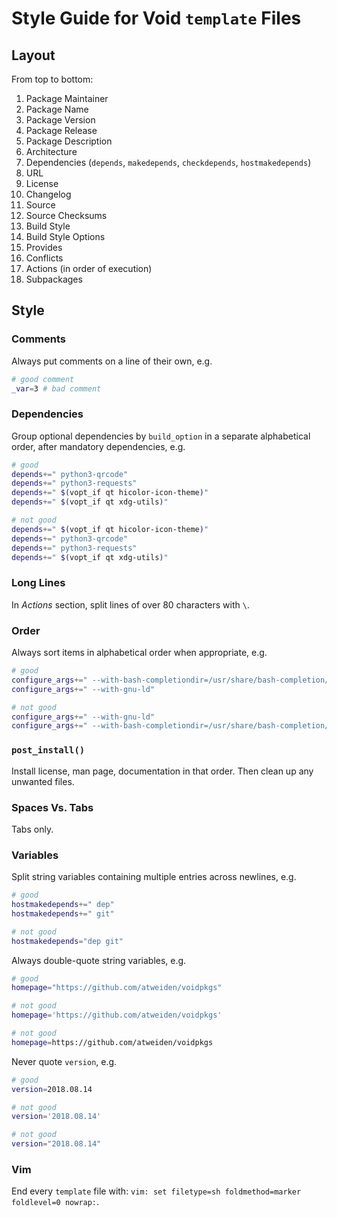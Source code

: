 Style Guide for Void `template` Files
=====================================

Layout
------

From top to bottom:

1. Package Maintainer
1. Package Name
1. Package Version
1. Package Release
1. Package Description
1. Architecture
1. Dependencies (`depends`, `makedepends`, `checkdepends`, `hostmakedepends`)
1. URL
1. License
1. Changelog
1. Source
1. Source Checksums
1. Build Style
1. Build Style Options
1. Provides
1. Conflicts
1. Actions (in order of execution)
1. Subpackages

Style
-----

### Comments

Always put comments on a line of their own, e.g.

```sh
# good comment
_var=3 # bad comment
```

### Dependencies

Group optional dependencies by `build_option` in a separate alphabetical
order, after mandatory dependencies, e.g.

```sh
# good
depends+=" python3-qrcode"
depends+=" python3-requests"
depends+=" $(vopt_if qt hicolor-icon-theme)"
depends+=" $(vopt_if qt xdg-utils)"
```

```sh
# not good
depends+=" $(vopt_if qt hicolor-icon-theme)"
depends+=" python3-qrcode"
depends+=" python3-requests"
depends+=" $(vopt_if qt xdg-utils)"
```

### Long Lines

In *Actions* section, split lines of over 80 characters with `\`.

### Order

Always sort items in alphabetical order when appropriate, e.g.

```sh
# good
configure_args+=" --with-bash-completiondir=/usr/share/bash-completion/completions"
configure_args+=" --with-gnu-ld"
```

```sh
# not good
configure_args+=" --with-gnu-ld"
configure_args+=" --with-bash-completiondir=/usr/share/bash-completion/completions"
```

### `post_install()`

Install license, man page, documentation in that order. Then clean up
any unwanted files.

### Spaces Vs. Tabs

Tabs only.

### Variables

Split string variables containing multiple entries across newlines, e.g.

```sh
# good
hostmakedepends+=" dep"
hostmakedepends+=" git"
```

```sh
# not good
hostmakedepends="dep git"
```

Always double-quote string variables, e.g.

```sh
# good
homepage="https://github.com/atweiden/voidpkgs"
```

```sh
# not good
homepage='https://github.com/atweiden/voidpkgs'
```

```sh
# not good
homepage=https://github.com/atweiden/voidpkgs
```

Never quote `version`, e.g.

```sh
# good
version=2018.08.14
```

```sh
# not good
version='2018.08.14'
```

```sh
# not good
version="2018.08.14"
```

### Vim

End every `template` file with: `vim: set filetype=sh foldmethod=marker foldlevel=0 nowrap:`.
